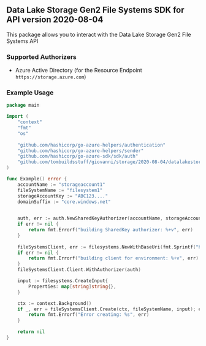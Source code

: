 ## Data Lake Storage Gen2 File Systems SDK for API version 2020-08-04

This package allows you to interact with the Data Lake Storage Gen2 File Systems API

### Supported Authorizers

* Azure Active Directory (for the Resource Endpoint `https://storage.azure.com`)

### Example Usage

```go
package main

import (
	"context"
	"fmt"
	"os"
	
    "github.com/hashicorp/go-azure-helpers/authentication"
    "github.com/hashicorp/go-azure-helpers/sender"
	"github.com/hashicorp/go-azure-sdk/sdk/auth"
    "github.com/tombuildsstuff/giovanni/storage/2020-08-04/datalakestore/filesystems"
)

func Example() error {
	accountName := "storageaccount1"
    fileSystemName := "filesystem1"
	storageAccountKey := "ABC123...."
	domainSuffix := "core.windows.net"
	

	auth, err := auth.NewSharedKeyAuthorizer(accountName, storageAccountKey, auth.SharedKey)
	if err != nil {
		return fmt.Errorf("building SharedKey authorizer: %+v", err)
	}
	
    fileSystemsClient, err := filesystems.NewWithBaseUri(fmt.Sprintf("https://%s.dfs.%s", accountName, domainSuffix))
	if err != nil {
		return fmt.Errorf("building client for environment: %+v", err)
	}
	fileSystemsClient.Client.WithAuthorizer(auth)

	input := filesystems.CreateInput{
		Properties: map[string]string{},
	}

	ctx := context.Background()
	if _, err = fileSystemsClient.Create(ctx, fileSystemName, input); err != nil {
		return fmt.Errorf("Error creating: %s", err)
	}
	
    return nil 
}
```